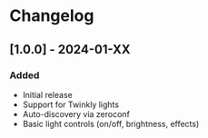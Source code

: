 # Changelog

## [1.0.0] - 2024-01-XX
### Added
- Initial release
- Support for Twinkly lights
- Auto-discovery via zeroconf
- Basic light controls (on/off, brightness, effects)